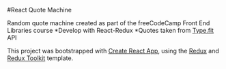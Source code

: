 #React Quote Machine

Random quote machine created as part of the freeCodeCamp Front End Libraries course
*Develop with React-Redux 
*Quotes taken from [Type.fit](https://type.fit/) API


This project was bootstrapped with [Create React App](https://github.com/facebook/create-react-app), using the [Redux](https://redux.js.org/) and [Redux Toolkit](https://redux-toolkit.js.org/) template.